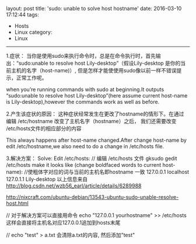 layout: post
title: 'sudo: unable to solve host hostname'
date: 2016-03-10 17:12:44
tags:
- Hosts
- Linux
category:
- Linux
---


1.症状：
当你是使用sudo来执行命令时，总是在命令执行时，首先输出：“sudo:unable to resolve host Lily-desktop”（假设Lily-desktop 是你的当前主机的名字（host-name)）, 但是怎样才能使使用sudo像以前一样不错误提示，正常工作呢。
 
when you’re running commands with sudo at beginning.It outputs “sudo:unable to resolve host Lily-desktop”(here assume current host-name is Lily-desktop),however the commands work as well as before.
 
 
2.产生该症状的原因：
这种症状经常发生在更改了hostname的情形下。在通过 编辑  /etc/hostname 改变了主机名字（hostname）之后， 我们还需要改变 /etc/hosts文件的相应部分的内容
 
This always happens after host-name changed.After change host-name by edit /etc/hostname,we also need to do a change in /etc/hosts file.
 
3.解决方案：
Solve:
Edit /etc/hosts:   // 编辑  /etc/hosts 文件
gksudo gedit /etc/hosts
make it looks like (change boldfaced words to current host-name): //使粗体字对应的词与当前的主机名即hostname 一致
127.0.0.1	localhost 127.0.1.1	Lily-desktop
以上信息来自 http://blog.csdn.net/wzb56_earl/article/details/6289988

http://nixcraft.com/ubuntu-debian/13543-ubuntu-sudo-unable-resolve-host.html


// 对于解决方案可以直接用命令 echo "127.0.0.1 yourhostname" >> /etc/hosts
这样会直接将主机名对应127.0.0.1追加到hosts末尾

// echo "test" > a.txt 会清除a.txt的内容, 然后添加"test"
